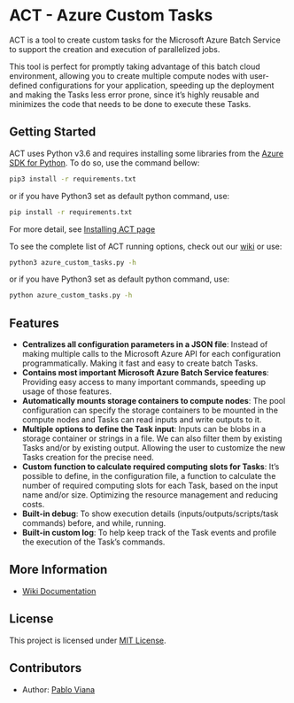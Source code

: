 # ACT - Azure Custom Tasks


ACT is a tool to create custom tasks for the Microsoft Azure Batch Service to support the creation and execution of parallelized jobs.

This tool is perfect for promptly taking advantage of this batch cloud environment, allowing you to create multiple compute nodes with user-defined configurations for your application, speeding up the deployment and making the Tasks less error prone, since it’s highly reusable and minimizes the code that needs to be done to execute these Tasks.


## Getting Started

ACT uses Python v3.6 and requires installing some libraries from the [Azure SDK for Python](https://github.com/Azure/azure-sdk-for-python). To do so, use the command bellow:

```bash
pip3 install -r requirements.txt
```

or if you have Python3 set as default python command, use:

```bash
pip install -r requirements.txt
```

For more detail, see [Installing ACT page](wiki/home.md#installation)

To see the complete list of ACT running options, check out our [wiki](wiki/home.md) or use:

```bash
python3 azure_custom_tasks.py -h
```

or if you have Python3 set as default python command, use:

```bash
python azure_custom_tasks.py -h
```

## Features

* **Centralizes all configuration parameters in a JSON file**: Instead of making multiple calls to the Microsoft Azure API for each configuration programmatically. Making it fast and easy to create batch Tasks.
* **Contains most important Microsoft Azure Batch Service features**: Providing easy access to many important commands, speeding up usage of those features.
* **Automatically mounts storage containers to compute nodes**: The pool configuration can specify the storage containers to be mounted in the compute nodes and Tasks can read inputs and write outputs to it.
* **Multiple options to define the Task input**: Inputs can be blobs in a storage container or strings in a file. We can also filter them by existing Tasks and/or by existing output. Allowing the user to customize the new Tasks creation for the precise need.
* **Custom function to calculate required computing slots for Tasks**: It’s possible to define, in the configuration file, a function to calculate the number of required computing slots for each Task, based on the input name and/or size. Optimizing the resource management and reducing costs.
* **Built-in debug**: To show execution details (inputs/outputs/scripts/task commands) before, and while, running.
* **Built-in custom log**: To help keep track of the Task events and profile the execution of the Task’s commands.


## More Information

* [Wiki Documentation](https://github.com/MeirellesLab/AzureCustomTasks/blob/main/wiki/home.md)


## License

This project is licensed under [MIT License](https://github.com/MeirellesLab/AzureCustomTasks/blob/main/LICENSE).


## Contributors

* Author: [Pablo Viana](http://lattes.cnpq.br/5021260983307628)
